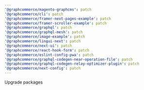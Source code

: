 ```yaml
---
'@graphcommerce/magento-graphcms': patch
'@graphcommerce/cli': patch
'@graphcommerce/framer-next-pages-example': patch
'@graphcommerce/framer-scroller-example': patch
'@graphcommerce/graphql': patch
'@graphcommerce/graphql-mesh': patch
'@graphcommerce/image-example': patch
'@graphcommerce/lingui-next': patch
'@graphcommerce/next-ui': patch
'@graphcommerce/react-hook-form': patch
'@graphcommerce/eslint-config-pwa': patch
'@graphcommerce/graphql-codegen-near-operation-file': patch
'@graphcommerce/graphql-codegen-relay-optimizer-plugin': patch
'@graphcommerce/next-config': patch
---
```


Upgrade packages
